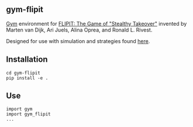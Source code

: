 ## gym-flipit

[Gym](https://gym.openai.com/) environment for [FLIPIT: The Game of "Stealthy Takeover"](http://www.ccs.neu.edu/home/alina/papers/FlipIt.pdf) invented by Marten van Dijk, Ari Juels, Alina Oprea, and Ronald L. Rivest.

Designed for use with simulation and strategies found [here](https://github.com/lisaoakley/flipit-simulation).

## Installation

```
cd gym-flipit
pip install -e .
```

## Use
```
import gym
import gym_flipit
...
```
